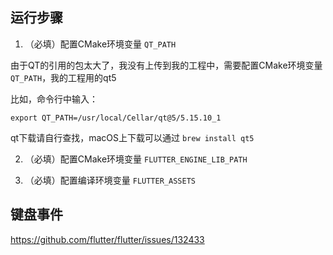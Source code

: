 

## 运行步骤

1. （必填）配置CMake环境变量 `QT_PATH`

由于QT的引用的包太大了，我没有上传到我的工程中，需要配置CMake环境变量`QT_PATH`，我的工程用的qt5

比如，命令行中输入：
```
export QT_PATH=/usr/local/Cellar/qt@5/5.15.10_1
```

qt下载请自行查找，macOS上下载可以通过 `brew install qt5`

2. （必填）配置CMake环境变量 `FLUTTER_ENGINE_LIB_PATH`

3. （必填）配置编译环境变量 `FLUTTER_ASSETS`




## 键盘事件
https://github.com/flutter/flutter/issues/132433